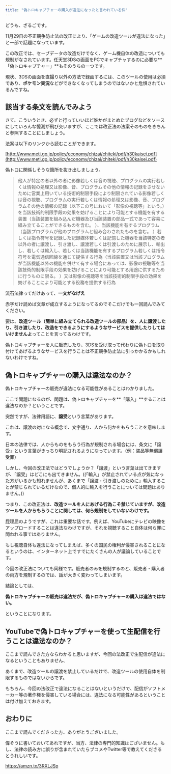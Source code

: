 ```yaml
---
title: "偽トロキャプチャーの購入が違法になったと言われている件"
---
```


どうも、ざるごです。

11月29日の不正競争防止法の改正により、「ゲームの改造ツールが違法になった」と一部で話題になっています。

この改正では、セーブデータの改造だけでなく、ゲーム機自体の改造についても規制がなされています。任天堂3DSの画面をPCでキャプチャするのに必要な**「偽トロキャプチャー」**もそのうちの一つです。

現状、3DSの画面を直撮り以外の方法で録画するには、このツールの使用は必須であり、**ポケモン実況**などができなくなってしまうのではないかと危惧されているんですね。

## 該当する条文を読んでみよう

さて、こういうとき、必ずと行っていいほど誰かがまとめたブログなどをソースにしていろんな憶測が飛び交いますが、ここでは改正法の法案そのものをきちんと参照することにしましょう。

法案は以下のリンクから読むことができます。

[http://www.meti.go.jp/policy/economy/chizai/chiteki/pdf/h30kaisei.pdf](http://www.meti.go.jp/policy/economy/chizai/chiteki/pdf/h30kaisei.pdf)

偽トロに関係しそうな箇所を抜き出しましょう。

> 他人が特定の者以外の者に影像若しくは音の視聴、プログラムの実行若しくは情報の処理又は影像、音、プログラムその他の情報の記録をさせないために営業上用いている技術的制限手段により制限されている影像若しくは音の視聴、プログラムの実行若しくは情報の処理又は影像、音、プログラムその他の情報の記録（以下この号において「影像の視聴等」という。）を当該技術的制限手段の効果を妨げることにより可能とする機能を有する装置（当該装置を組み込んだ機器及び当該装置の部品一式であって容易に組み立てることができるものを含む。 ）、当該機能を有するプログラム（当該プログラムが他のプログラムと組み合わされたものを含む。 ）若しくは指令符号を記録した記録媒体若しくは記憶した機器を当該特定の者以外の者に譲渡し、引き渡し、譲渡若しくは引渡しのために展示し、輸出し、若しくは輸入し、若しくは当該機能を有するプログラム若しくは指令符号を電気通信回線を通じて提供する行為（当該装置又は当該プログラムが当該機能以外の機能を併せて有する場合にあっては、影像の視聴等を当該技術的制限手段の効果を妨げることにより可能とする用途に供するために行うものに限る。 ）又は影像の視聴等を当該技術的制限手段の効果を妨げることにより可能とする役務を提供する行為

流石法律ってだけあって、**一文がなげえ**

赤字だけ読めば文章が成立するようになってるのでそこだけでも一回読んでみてください。

要は、**改造ツール（簡単に組み立てられる改造ツールの部品）を、人に譲渡したり、引き渡したり、改造をできるようにするようなサービスを提供したりしてはいけませんよ**ってことを言ってるわけです。

偽トロキャプチャーを人に販売したり、3DSを受け取って代わりに偽トロを取り付けてあげるようなサービスを行うことは不正競争防止法に引っかかるかもしれないわけですね。

## 偽トロキャプチャーの購入は違法なのか？

偽トロキャプチャーの販売が違法になる可能性があることはわかりました。

ここで問題になるのが、問題は、偽トロキャプチャーを**「購入」**することは違法なのか？ということです。

突然ですが、法律用語に、**譲受**という言葉があります。

これは、譲渡の対になる概念で、文字通り、人から何かをもらうことを意味します。

日本の法律では、人からものをもらう行為が規制される場合には、条文に「譲受」という言葉がきっちり明記されるようになっています。（例：盗品等無償譲受罪）

しかし、今回の改正法ではどうでしょうか？「譲渡」という言葉は出てきますが、「譲受」はどこにも出てきません。((「輸入」が禁止されている点が気になった方がいるかも知れませんが、あくまで「譲渡・引き渡しのために」輸入することが禁じられているだけなので、個人的に輸入を行うことについては問題はありません。))

つまり、この改正法は、**改造ツールを人にあげる行為こそ禁じていますが、改造ツールを人からもらうことに関しては、何ら規制をしていないわけです。**

屁理屈のようですが、これは重要な話です。例えば、YouTubeにテレビの映像をアップロードすることは違法なわけですが、それを視聴すること自体は何ら罪に問われる事ではありません。

もし視聴自体も違法になってしまえば、多くの国民の権利が侵害されることになるというのは、インターネット上ですでにたくさんの人が議論していることです。

今回の改正法についても同様です。販売者のみを規制するのと、販売者・購入者の両方を規制するのでは、話が大きく変わってしまいます。

結論としては、

**偽トロキャプチャーの販売は違法だが、偽トロキャプチャーの購入は違法ではない。**

ということになります。

## YouTubeで偽トロキャプチャーを使って生配信を行うことは違法なのか？

ここまで読んできた方ならわかると思いますが、今回の法改正で生配信が違法になるということもありません、

あくまで、改造ツールの譲渡を禁止しているだけで、改造ツールの使用自体を制限するものではないからです。

もちろん、今回の法改正で違法になることはないというだけで、配信がソフトメーカー等の著作権を侵害している場合には、違法になる可能性があるということは付け加えておきます。

## おわりに

ここまで読んでくださった方、ありがとうございました。

偉そうに書いておいてあれですが、当方、法律の専門的知識はございません。もし、法律の読み方に誤りが含まれていたらブコメやTwitter等で教えてくださるとうれしいです。

<div class="wp-block-cocoon-blocks-blogcard blogcard-type bct-none">

https://amzn.to/3RXLJSp

</div>